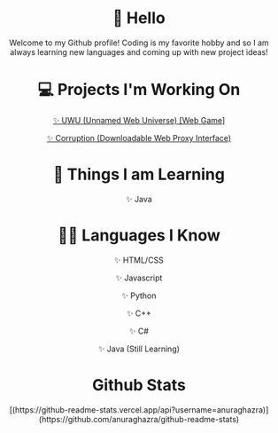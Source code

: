 <div align = 'center' line-spacing = '0'>
  <h1><strong>👋 Hello</strong></h1>
  <p>Welcome to my Github profile! Coding is my favorite hobby and so I am always learning new languages and coming up with new project ideas!</p>
  
  <h1><strong>💻 Projects I'm Working On</strong></h1>
  <p><a href = 'https://github.com/BbyfoxY/UWU/'>✨ UWU (Unnamed Web Universe) [Web Game]</a></p>
  <p><a href = 'https://github.com/BbyfoxY/Corruption/'>✨ Corruption (Downloadable Web Proxy Interface)</a></p>
  
  <h1><strong>🧠 Things I am Learning</strong></h1>
  <p>✨ Java</p>
  
  <h1><strong>🧑‍💻 Languages I Know</strong></h1>
  <p>✨ HTML/CSS</p>
  <p>✨ Javascript</p>
  <p>✨ Python</p>
  <p>✨ C++</p>
  <p>✨ C#</p>
  <p>✨ Java (Still Learning)</p>
  
  <h1>Github Stats</h1>
  [(https://github-readme-stats.vercel.app/api?username=anuraghazra)](https://github.com/anuraghazra/github-readme-stats)
</div>
